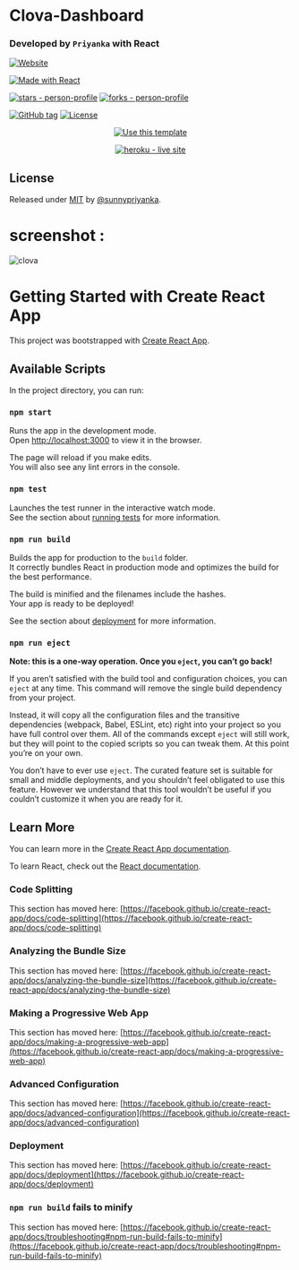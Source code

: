 # Clova-Dashboard

### Developed by ` Priyanka ` with React

[![Website](https://img.shields.io/badge/Portfolio%20-https%3A%2F%2Fsunnypriyanka.github.io%2F-brightgreen)](https://sunnypriyanka.github.io/)

<a href="https://www.npmjs.com/package/react"><img src="https://img.shields.io/badge/React-17-blue?logo=react&logoColor=white" alt="Made with React"></a>



<a href="https://github.com/sunnypriyanka/person-profile"><img src="https://img.shields.io/github/stars/sunnypriyanka/person-profile?style=social" alt="stars - person-profile"></a>
<a href="https://github.com/sunnypriyanka/person-profile"><img src="https://img.shields.io/github/forks/sunnypriyanka/person-profile?style=social" alt="forks - person-profile"></a>



<a href="https://github.com/sunnypriyanka/person-profile/releases/"><img src="https://img.shields.io/github/tag/sunnypriyanka/person-profile?include_prereleases=&sort=semver" alt="GitHub tag"></a>
<a href="#license"><img src="https://img.shields.io/badge/License-MIT-blue" alt="License"></a>



<div align="center">
<a href="https://github.com/sunnypriyanka/person-profile/generate"><img src="https://img.shields.io/badge/Generate-Use_this_template-2ea44f?style=for-the-badge" alt="Use this template"></a>
  
<a href="https://clova-sunny.herokuapp.com/"><img src="https://img.shields.io/badge/heroku-live_site-2ea44f" alt="heroku - live site"></a>



</div>
<h2>License</h2>
Released under <a href="/LICENSE">MIT</a> by <a href="https://github.com/sunnypriyanka">@sunnypriyanka</a>.


# screenshot : 

![clova](https://user-images.githubusercontent.com/88229034/133721884-682bb2ff-b903-4c97-af3d-cb485bb96a8c.PNG)


# Getting Started with Create React App

This project was bootstrapped with [Create React App](https://github.com/facebook/create-react-app).

## Available Scripts

In the project directory, you can run:

### `npm start`

Runs the app in the development mode.\
Open [http://localhost:3000](http://localhost:3000) to view it in the browser.

The page will reload if you make edits.\
You will also see any lint errors in the console.

### `npm test`

Launches the test runner in the interactive watch mode.\
See the section about [running tests](https://facebook.github.io/create-react-app/docs/running-tests) for more information.

### `npm run build`

Builds the app for production to the `build` folder.\
It correctly bundles React in production mode and optimizes the build for the best performance.

The build is minified and the filenames include the hashes.\
Your app is ready to be deployed!

See the section about [deployment](https://facebook.github.io/create-react-app/docs/deployment) for more information.

### `npm run eject`

**Note: this is a one-way operation. Once you `eject`, you can’t go back!**

If you aren’t satisfied with the build tool and configuration choices, you can `eject` at any time. This command will remove the single build dependency from your project.

Instead, it will copy all the configuration files and the transitive dependencies (webpack, Babel, ESLint, etc) right into your project so you have full control over them. All of the commands except `eject` will still work, but they will point to the copied scripts so you can tweak them. At this point you’re on your own.

You don’t have to ever use `eject`. The curated feature set is suitable for small and middle deployments, and you shouldn’t feel obligated to use this feature. However we understand that this tool wouldn’t be useful if you couldn’t customize it when you are ready for it.

## Learn More

You can learn more in the [Create React App documentation](https://facebook.github.io/create-react-app/docs/getting-started).

To learn React, check out the [React documentation](https://reactjs.org/).

### Code Splitting

This section has moved here: [https://facebook.github.io/create-react-app/docs/code-splitting](https://facebook.github.io/create-react-app/docs/code-splitting)

### Analyzing the Bundle Size

This section has moved here: [https://facebook.github.io/create-react-app/docs/analyzing-the-bundle-size](https://facebook.github.io/create-react-app/docs/analyzing-the-bundle-size)

### Making a Progressive Web App

This section has moved here: [https://facebook.github.io/create-react-app/docs/making-a-progressive-web-app](https://facebook.github.io/create-react-app/docs/making-a-progressive-web-app)

### Advanced Configuration

This section has moved here: [https://facebook.github.io/create-react-app/docs/advanced-configuration](https://facebook.github.io/create-react-app/docs/advanced-configuration)

### Deployment

This section has moved here: [https://facebook.github.io/create-react-app/docs/deployment](https://facebook.github.io/create-react-app/docs/deployment)

### `npm run build` fails to minify

This section has moved here: [https://facebook.github.io/create-react-app/docs/troubleshooting#npm-run-build-fails-to-minify](https://facebook.github.io/create-react-app/docs/troubleshooting#npm-run-build-fails-to-minify)
